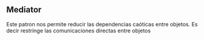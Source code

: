 ## Mediator

Este patron nos permite reducir las dependencias caóticas entre objetos. Es decir restringe las comunicaciones directas entre objetos 